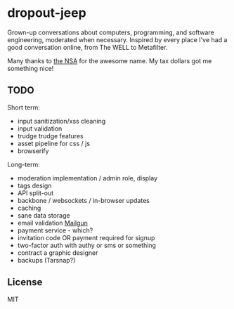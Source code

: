 # dropout-jeep

Grown-up conversations about computers, programming, and software engineering, moderated when necessary. Inspired by every place I've had a good conversation online, from The WELL to Metafilter.

Many thanks to [the NSA](http://www.zerohedge.com/news/2013-12-30/how-nsa-hacks-your-iphone-presenting-dropout-jeep) for the awesome name. My tax dollars got me something nice!

## TODO

Short term:

- input sanitization/xss cleaning
- input validation
- trudge trudge features
- asset pipeline for css / js 
- browserify

Long-term:

- moderation implementation / admin role, display
- tags design
- API split-out
- backbone / websockets / in-browser updates
- caching
- sane data storage
- email validation [Mailgun](http://www.mailgun.com)
- payment service - which?
- invitation code OR payment required for signup
- two-factor auth with authy or sms or something
- contract a graphic designer
- backups (Tarsnap?)

## License 

MIT
